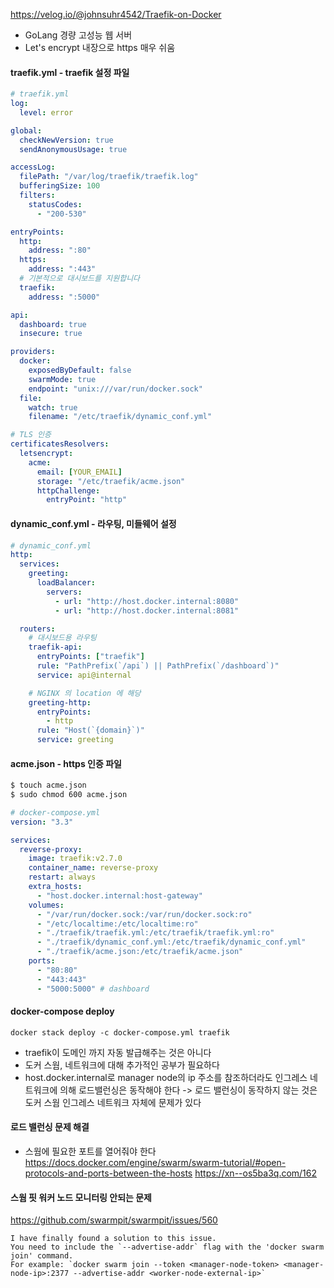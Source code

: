 https://velog.io/@johnsuhr4542/Traefik-on-Docker
- GoLang 경량 고성능 웹 서버
- Let's encrypt 내장으로 https 매우 쉬움
#### traefik.yml - traefik 설정 파일
```yml
# traefik.yml
log:
  level: error

global:
  checkNewVersion: true
  sendAnonymousUsage: true

accessLog:
  filePath: "/var/log/traefik/traefik.log"
  bufferingSize: 100
  filters:
    statusCodes:
      - "200-530"

entryPoints:
  http:
    address: ":80"
  https:
    address: ":443"
  # 기본적으로 대시보드를 지원합니다
  traefik:
    address: ":5000"

api:
  dashboard: true
  insecure: true

providers:
  docker:
    exposedByDefault: false
    swarmMode: true
    endpoint: "unix:///var/run/docker.sock"
  file:
    watch: true
    filename: "/etc/traefik/dynamic_conf.yml"

# TLS 인증
certificatesResolvers:
  letsencrypt:
    acme:
      email: [YOUR_EMAIL]
      storage: "/etc/traefik/acme.json"
      httpChallenge:
        entryPoint: "http"
```
#### dynamic_conf.yml - 라우팅, 미들웨어 설정
```yml
# dynamic_conf.yml
http:
  services:
    greeting:
      loadBalancer:
        servers:
          - url: "http://host.docker.internal:8080"
          - url: "http://host.docker.internal:8081"

  routers:
    # 대시보드용 라우팅
    traefik-api:
      entryPoints: ["traefik"]
      rule: "PathPrefix(`/api`) || PathPrefix(`/dashboard`)"
      service: api@internal

    # NGINX 의 location 에 해당
    greeting-http:
      entryPoints:
        - http
      rule: "Host(`{domain}`)"
      service: greeting
```
#### acme.json - https 인증 파일
```sh
$ touch acme.json
$ sudo chmod 600 acme.json
```
```yml
# docker-compose.yml
version: "3.3"

services:
  reverse-proxy:
    image: traefik:v2.7.0
    container_name: reverse-proxy
    restart: always
    extra_hosts:
      - "host.docker.internal:host-gateway"
    volumes:
      - "/var/run/docker.sock:/var/run/docker.sock:ro"
      - "/etc/localtime:/etc/localtime:ro"
      - "./traefik/traefik.yml:/etc/traefik/traefik.yml:ro"
      - "./traefik/dynamic_conf.yml:/etc/traefik/dynamic_conf.yml"
      - "./traefik/acme.json:/etc/traefik/acme.json"
    ports:
      - "80:80"
      - "443:443"
      - "5000:5000" # dashboard
```
#### docker-compose deploy
```
docker stack deploy -c docker-compose.yml traefik
```

- traefik이 도메인 까지 자동 발급해주는 것은 아니다
- 도커 스웜, 네트워크에 대해 추가적인 공부가 필요하다
- host.docker.internal로 manager node의 ip 주소를 참조하더라도 인그레스 네트워크에 의해 로드밸런싱은 동작해야 한다
  -> 로드 밸런싱이 동작하지 않는 것은 도커 스웜 인그레스 네트워크 자체에 문제가 있다
#### 로드 밸런싱 문제 해결
- 스웜에 필요한 포트를 열어줘야 한다
https://docs.docker.com/engine/swarm/swarm-tutorial/#open-protocols-and-ports-between-the-hosts
https://xn--os5ba3q.com/162
#### 스웜 핏 워커 노드 모니터링 안되는 문제
https://github.com/swarmpit/swarmpit/issues/560
```
I have finally found a solution to this issue.  
You need to include the `--advertise-addr` flag with the 'docker swarm join' command.  
For example: `docker swarm join --token <manager-node-token> <manager-node-ip>:2377 --advertise-addr <worker-node-external-ip>`
```